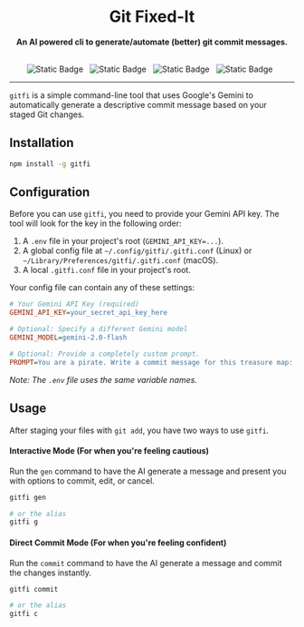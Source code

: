 <div align="center">
<h1 align="center">Git Fixed-It</h1>
<p align="center">
<strong>An AI powered cli to generate/automate (better) git commit messages.</strong>
<br />
<br />
</p>
<span style="margin-top: 10px; width: 4rem; margin-right: 0.5rem;"><img alt="Static Badge" src="https://img.shields.io/badge/TypeScript-3178C6?style=flat&logo=typescript&logoColor=%23ffffff&logoSize=auto"></span>
<span style="margin-top: 10px; width: 4rem; margin-right: 0.5rem;"><img alt="Static Badge" src="https://img.shields.io/badge/Vitest-6E9F18?style=flat&logo=vitest&logoSize=auto"></span>
<span style="margin-top: 10px; width: 4rem; margin-right: 0.5rem;"><img alt="Static Badge" src="https://img.shields.io/badge/Git-F05032?style=flat&logo=git&logoColor=%23000000&logoSize=auto"></span>
<span style="margin-top: 10px; width: 4rem; margin-right: 0.5rem;"><img alt="Static Badge" src="https://img.shields.io/badge/Gemini-8E75B2?style=flat&logo=googlegemini&logoColor=%23ffffff&logoSize=auto"></span>
<br />
</div>

-----

```gitfi``` is a simple command-line tool that uses Google's Gemini to automatically generate a descriptive commit message based on your staged Git changes.

## Installation

```bash
npm install -g gitfi
```

## Configuration

Before you can use ```gitfi```, you need to provide your Gemini API key. The tool will look for the key in the following order:

1.  A `.env` file in your project's root (`GEMINI_API_KEY=...`).
2.  A global config file at `~/.config/gitfi/.gitfi.conf` (Linux) or `~/Library/Preferences/gitfi/.gitfi.conf` (macOS).
3.  A local `.gitfi.conf` file in your project's root.

Your config file can contain any of these settings:

```ini
# Your Gemini API Key (required)
GEMINI_API_KEY=your_secret_api_key_here

# Optional: Specify a different Gemini model
GEMINI_MODEL=gemini-2.0-flash

# Optional: Provide a completely custom prompt.
PROMPT=You are a pirate. Write a commit message for this treasure map:
```

*Note: The `.env` file uses the same variable names.*

## Usage

After staging your files with `git add`, you have two ways to use `gitfi`.

#### Interactive Mode (For when you're feeling cautious)

Run the `gen` command to have the AI generate a message and present you with options to commit, edit, or cancel.

```bash
gitfi gen

# or the alias
gitfi g
```

#### Direct Commit Mode (For when you're feeling confident)

Run the `commit` command to have the AI generate a message and commit the changes instantly.

```bash
gitfi commit

# or the alias
gitfi c
```

